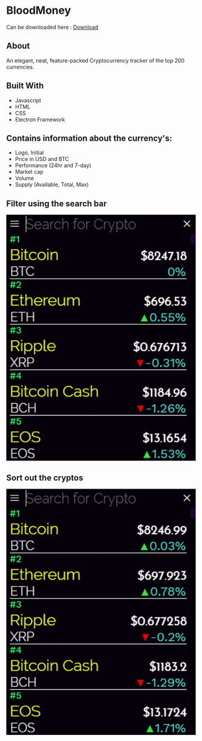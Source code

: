 # BloodMoney
Can be downloaded here : [Download](http://www.wildgoat.me/bloodmoney)

## About
An elegant, neat, feature-packed Cryptocurrency tracker of the top 200 currencies.

## Built With
* Javascript
* HTML
* CSS
* Electron Framework

## Contains information about the currency's:
* Logo, Initial
* Price in USD and BTC
* Performance (24hr and 7-day)
* Market cap
* Volume
* Supply (Available, Total, Max)

## Filter using the search bar
![Alt Text](bsearch.gif)

## Sort out the cryptos
![Alt Text](bnavbar.gif)

